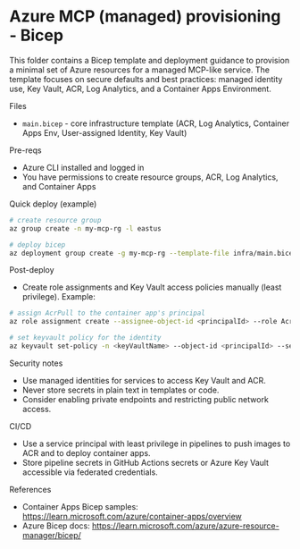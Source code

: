 Azure MCP (managed) provisioning - Bicep
========================================

This folder contains a Bicep template and deployment guidance to provision a minimal set of Azure resources for a managed MCP-like service. The template focuses on secure defaults and best practices: managed identity use, Key Vault, ACR, Log Analytics, and a Container Apps Environment.

Files
- `main.bicep` - core infrastructure template (ACR, Log Analytics, Container Apps Env, User-assigned Identity, Key Vault)

Pre-reqs
- Azure CLI installed and logged in
- You have permissions to create resource groups, ACR, Log Analytics, and Container Apps

Quick deploy (example)
```bash
# create resource group
az group create -n my-mcp-rg -l eastus

# deploy bicep
az deployment group create -g my-mcp-rg --template-file infra/main.bicep --parameters prefix=my-mcp location=eastus
```

Post-deploy
- Create role assignments and Key Vault access policies manually (least privilege). Example:
```bash
# assign AcrPull to the container app's principal
az role assignment create --assignee-object-id <principalId> --role AcrPull --scope <acrResourceId>

# set keyvault policy for the identity
az keyvault set-policy -n <keyVaultName> --object-id <principalId> --secret-permissions get list set
```

Security notes
- Use managed identities for services to access Key Vault and ACR.
- Never store secrets in plain text in templates or code.
- Consider enabling private endpoints and restricting public network access.

CI/CD
- Use a service principal with least privilege in pipelines to push images to ACR and to deploy container apps.
- Store pipeline secrets in GitHub Actions secrets or Azure Key Vault accessible via federated credentials.

References
- Container Apps Bicep samples: https://learn.microsoft.com/azure/container-apps/overview
- Azure Bicep docs: https://learn.microsoft.com/azure/azure-resource-manager/bicep/
